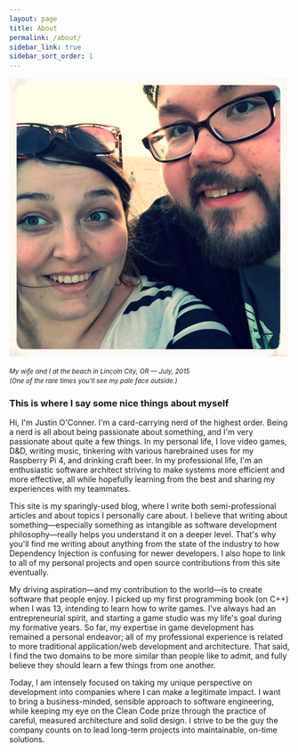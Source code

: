 ```yaml
---
layout: page
title: About
permalink: /about/
sidebar_link: true
sidebar_sort_order: 1
---
```


<div>
<img src="/images/me_and_maeghan.jpg" />
<figcaption>
    <div><p><small><em>My wife and I at the beach in Lincoln City, OR — July, 2015<br />(One of the rare times you'll see my pale face outside.)</em></small></p></div>
</figcaption>
</div>

### This is where I say some nice things about myself

Hi, I'm Justin O'Conner. I'm a card-carrying nerd of the highest order. Being a nerd is all about being passionate about something, and I'm very passionate about quite a few things. In my personal life, I love video games, D&D, writing music, tinkering with various harebrained uses for my Raspberry Pi 4, and drinking craft beer. In my professional life, I'm an enthusiastic software architect striving to make systems more efficient and more effective, all while hopefully learning from the best and sharing my experiences with my teammates.

This site is my sparingly-used blog, where I write both semi-professional articles and about topics I personally care about. I believe that writing about something—especially something as intangible as software development philosophy—really helps you understand it on a deeper level. That's why you'll find me writing about anything from the state of the industry to how Dependency Injection is confusing for newer developers. I also hope to link to all of my personal projects and open source contributions from this site eventually.

My driving aspiration—and my contribution to the world—is to create software that people enjoy. I picked up my first programming book (on C++) when I was 13, intending to learn how to write games. I've always had an entrepreneurial spirit, and starting a game studio was my life's goal during my formative years. So far, my expertise in game development has remained a personal endeavor; all of my professional experience is related to more traditional application/web development and architecture. That said, I find the two domains to be more similar than people like to admit, and fully believe they should learn a few things from one another.

Today, I am intensely focused on taking my unique perspective on development into companies where I can make a legitimate impact. I want to bring a business-minded, sensible approach to software engineering, while keeping my eye on the Clean Code prize through the practice of careful, measured architecture and solid design. I strive to be the guy the company counts on to lead long-term projects into maintainable, on-time solutions.
